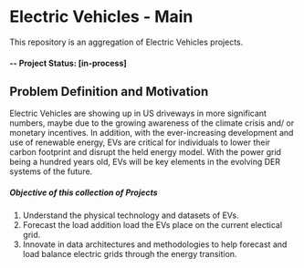 # Electric Vehicles - Main 
This repository is an aggregation of Electric Vehicles projects. 

#### -- Project Status: [in-process]

## Problem Definition and Motivation
Electric Vehicles are showing up in US driveways in more significant numbers, maybe due to the growing awareness of the climate crisis and/ or monetary incentives. In addition, with the ever-increasing development and use of renewable energy, EVs are critical for individuals to lower their carbon footprint and disrupt the held energy model.  With the power grid being a hundred years old, EVs will be key elements in the evolving DER systems of the future. 

##### Objective of this collection of Projects
1. Understand the physical technology and datasets of EVs.
2. Forecast the load addition load the EVs place on the current electical grid.
3. Innovate in data architectures and methodologies to help forecast and load balance electric grids through the energy transition.



    
